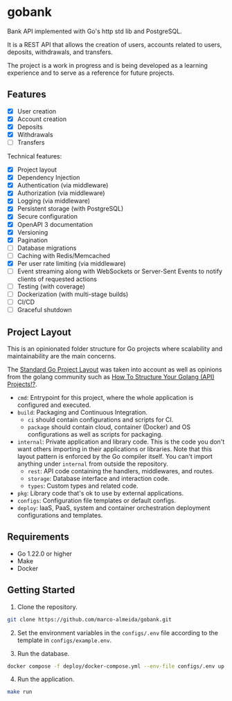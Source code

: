 # gobank

Bank API implemented with Go's http std lib and PostgreSQL.

It is a REST API that allows the creation of users, accounts related to users, deposits, withdrawals, and transfers.

The project is a work in progress and is being developed as a learning experience and to serve as a reference for future projects.

## Features

- [X] User creation
- [x] Account creation
- [x] Deposits
- [x] Withdrawals
- [ ] Transfers

Technical features:

- [x] Project layout
- [x] Dependency Injection
- [x] Authentication (via middleware)
- [x] Authorization (via middleware)
- [x] Logging (via middleware)
- [x] Persistent storage (with PostgreSQL)
- [x] Secure configuration
- [x] OpenAPI 3 documentation
- [x] Versioning
- [x] Pagination
- [ ] Database migrations
- [ ] Caching with Redis/Memcached
- [x] Per user rate limiting (via middleware)
- [ ] Event streaming along with WebSockets or Server-Sent Events to notify clients of requested actions
- [ ] Testing (with coverage)
- [ ] Dockerization (with multi-stage builds)
- [ ] CI/CD
- [ ] Graceful shutdown

## Project Layout

This is an opinionated folder structure for Go projects where scalability and maintainability are the main concerns.

The [Standard Go Project Layout](https://github.com/golang-standards/project-layout/tree/master) was taken into account as well as opinions from the golang community such as [How To Structure Your Golang (API) Projects!?](https://www.youtube.com/watch?v=EqniGcAijDI).

- `cmd`: Entrypoint for this project, where the whole application is configured and executed.
- `build`: Packaging and Continuous Integration.
  - `ci` should contain configurations and scripts for CI.
  - `package` should contain cloud, container (Docker) and OS configurations as well as scripts for packaging.
- `internal`: Private application and library code. This is the code you don't want others importing in their applications or libraries. Note that this layout pattern is enforced by the Go compiler itself. You can't import anything under `internal` from outside the repository.
  - `rest`: API code containing the handlers, middlewares, and routes.
  - `storage`: Database interface and interaction code.
  - `types`: Custom types and related code.
- `pkg`: Library code that's ok to use by external applications.
- `configs`: Configuration file templates or default configs.
- `deploy`: IaaS, PaaS, system and container orchestration deployment configurations and templates.

## Requirements

- Go 1.22.0 or higher
- Make
- Docker

## Getting Started

1. Clone the repository.

```sh
git clone https://github.com/marco-almeida/gobank.git
```

2. Set the environment variables in the `configs/.env` file according to the template in `configs/example.env`.

3. Run the database.

```sh
docker compose -f deploy/docker-compose.yml --env-file configs/.env up -d
```

4. Run the application.

```sh
make run
```
